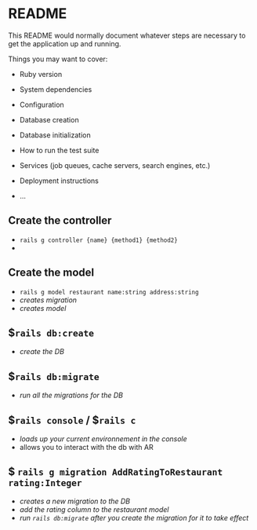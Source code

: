 # README

This README would normally document whatever steps are necessary to get the
application up and running.

Things you may want to cover:

* Ruby version

* System dependencies

* Configuration

* Database creation

* Database initialization

* How to run the test suite

* Services (job queues, cache servers, search engines, etc.)

* Deployment instructions

* ...


## Create the controller
* `rails g controller {name} {method1} {method2}`
*

## Create the model
* `rails g model restaurant name:string address:string`
* _creates migration_
* _creates model_

## $`rails db:create`
* _create the DB_

## $`rails db:migrate`
* _run all the migrations for the DB_

## $`rails console`  / $`rails c`
* _loads up your current environnement in the console_
* allows you to interact with the db with AR

## $ `rails g migration AddRatingToRestaurant rating:Integer`
* _creates a new migration to the DB_
* _add the rating column to the restaurant model_
* _run `rails db:migrate` after you create the migration for it to take effect_

